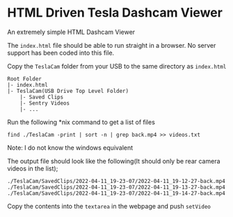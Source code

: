 # HTML Driven Tesla Dashcam Viewer
An extremely simple HTML Dashcam Viewer

The `index.html` file should be able to run straight in a browser. No server support has been coded into this file.

Copy the `TeslaCam` folder from your USB to the same directory as `index.html`
```
Root Folder
|- index.html
|- TeslaCam(USB Drive Top Level Folder)
    |- Saved Clips
    |- Sentry Videos
    |- ...
```

Run the following *nix command to get a list of files 
```
find ./TeslaCam -print | sort -n | grep back.mp4 >> videos.txt
```
Note: I do not know the windows equivalent

The output file should look like the following(It should only be rear camera videos in the list);
```
./TeslaCam/SavedClips/2022-04-11_19-23-07/2022-04-11_19-12-27-back.mp4
./TeslaCam/SavedClips/2022-04-11_19-23-07/2022-04-11_19-13-27-back.mp4
./TeslaCam/SavedClips/2022-04-11_19-23-07/2022-04-11_19-14-27-back.mp4
```

Copy the contents into the `textarea` in the webpage and push `setVideo`
